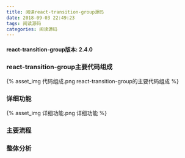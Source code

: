 ```yaml
---
title: 阅读react-transition-group源码
date: 2018-09-03 22:49:23
tags: 阅读源码
categories: 阅读源码
---
```


#### react-transition-group版本: 2.4.0

### react-transition-group主要代码组成
{% asset_img 代码组成.png react-transition-group的主要代码组成 %}

### 详细功能
{% asset_img 详细功能.png 详细功能 %}

### 主要流程
### 整体分析